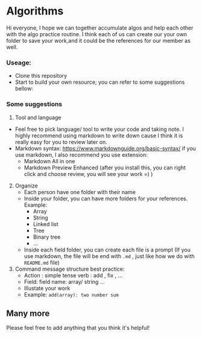 # Algorithms

Hi everyone, I hope we can together accumulate algos and help each other with the algo practice routine.
I think each of us can create our your own folder to save your work,and it could be the references for our member as well.

### Useage:
- Clone this repository
- Start to build your own resource; you can refer to some suggestions bellow:
### Some suggestions
1. Tool and language
- Feel free to pick language/ tool to write your code and taking note.
I highly recommend using markdown to write down cause I think it is really easy for you to review later on.
- Markdown syntax: https://www.markdownguide.org/basic-syntax/
  if you use markdown, I also recommend you use extension:
  - Markdown All in one
  - Markdown Preview Enhanced (after you install this, you can right click and choose review, you will see your work =) )

2. Organize
    - Each person have one folder with their name
    - Inside your folder, you can have more folders for your references. Example:
        - Array
        - String
        - Linked list
        - Tree
        - Binary tree
        - ...
    - Inside each field folder, you can create each file is a prompt (If you use markdown, the file will be end with `.md` , just like how we do with `README.md` file)
3. Command message structure best practice:
    - Action : simple tense verb : add , fix , ...
    - Field: field name: array/ string ...
    - Illustate your work
    - Example:
  `add(array): two number sum`

## Many more
Please feel free to add anything that you think it's helpful!



